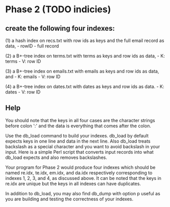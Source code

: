 # Phase 2 (TODO indicies)


## create the following four indexes:

(1) a hash index on recs.txt with row ids as keys and the full email record as data,
	- rowID
	- full record
 
(2) a B+-tree index on terms.txt with terms as keys and row ids as data, 
	- K: terms
	- V: row ID

(3) a B+-tree index on emails.txt with emails as keys and row ids as data, and
	- K: emails
	- V: row ID
 
(4) a B+-tree index on dates.txt with dates as keys and row ids as data.
	- K: dates
	- V: row ID	 


## Help

You should note that the keys in all four cases are the character strings before colon ':' and the data is everything that comes after the colon.

Use the db_load command to build your indexes. db_load by default expects keys in one line and data in the next line. Also db_load treats backslash as a special character and you want to avoid backslash in your input. Here is a simple Perl script that converts input records into what db_load expects and also removes backslashes.

Your program for Phase 2 would produce four indexes which should be named re.idx, te.idx, em.idx,  and da.idx respectively corresponding to indexes 1, 2, 3, and 4, as discussed above. It can be noted that the keys in re.idx are unique but the keys in all indexes can have duplicates.

In addition to db_load, you may also find db_dump with option p useful as you are building and testing the correctness of your indexes.
